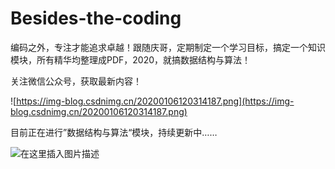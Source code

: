 # Besides-the-coding
编码之外，专注才能追求卓越！跟随庆哥，定期制定一个学习目标，搞定一个知识模块，所有精华均整理成PDF，2020，就搞数据结构与算法！

关注微信公众号，获取最新内容！

![https://img-blog.csdnimg.cn/20200106120314187.png](https://img-blog.csdnimg.cn/20200106120314187.png)

目前正在进行”数据结构与算法“模块，持续更新中……

![在这里插入图片描述](https://img-blog.csdnimg.cn/20200311223407561.png?x-oss-process=image/watermark,type_ZmFuZ3poZW5naGVpdGk,shadow_10,text_aHR0cHM6Ly9ibG9nLmNzZG4ubmV0L3NpbmF0XzMzOTIxMTA1,size_16,color_FFFFFF,t_70)

